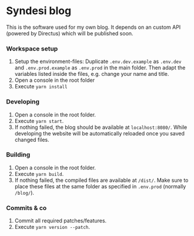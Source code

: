 # Syndesi blog

This is the software used for my own blog. It depends on an custom API (powered by Directus) which will be published soon.

### Workspace setup

1. Setup the environment-files: Duplicate `.env.dev.example` as `.env.dev` and `.env.prod.example` as `.env.prod` in the main folder. Then adapt the variables listed inside the files, e.g. change your name and title.
2. Open a console in the root folder
3. Execute `yarn install`

### Developing

1. Open a console in the root folder.
2. Execute `yarn start`.
3. If nothing failed, the blog should be available at `localhost:8080/`. While developing the website will be automatically reloaded once you saved changed files.

### Building

1. Open a console in the root folder.
2. Execute `yarn build`.
3. If nothing failed, the compiled files are available at `/dist/`. Make sure to place these files at the same folder as specified in `.env.prod` (normally `/blog/`).

### Commits & co

1. Commit all required patches/features.
2. Execute `yarn version --patch`.